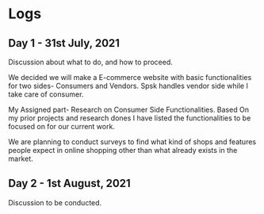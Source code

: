 # Logs
## Day 1 - 31st July, 2021
Discussion about what to do, and how to proceed. 

We decided we will make a E-commerce website with basic functionalities for two sides- Consumers and Vendors.
Spsk handles vendor side while I take care of consumer.

My Assigned part- Research on Consumer Side Functionalities.
Based On my prior projects and research dones I have listed the functionalities to be focused on for our current work.

We are planning to conduct surveys to find what kind of shops and features people expect in online shopping other than what already exists in the market.


## Day 2 - 1st August, 2021
Discussion to be conducted.
